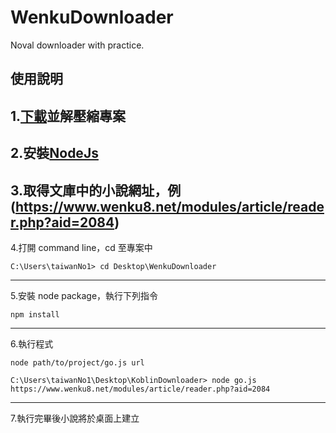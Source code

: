 # WenkuDownloader
Noval downloader with practice.

## 使用說明
1.[下載](https://github.com/LegendaryIn/WenkuDownloader/archive/master.zip)並解壓縮專案
---
2.安裝[NodeJs](https://nodejs.org/dist/v10.15.1/node-v10.15.1-x64.msi)
---
3.取得文庫中的小說網址，例(https://www.wenku8.net/modules/article/reader.php?aid=2084)
---
4.打開 command line，cd 至專案中
```
C:\Users\taiwanNo1> cd Desktop\WenkuDownloader
```
---
5.安裝 node package，執行下列指令
```
npm install
```
---
6.執行程式
```
node path/to/project/go.js url

C:\Users\taiwanNo1\Desktop\KoblinDownloader> node go.js https://www.wenku8.net/modules/article/reader.php?aid=2084
```
---
7.執行完畢後小說將於桌面上建立

